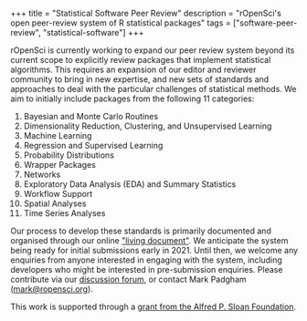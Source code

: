 +++
title = "Statistical Software Peer Review"
description = "rOpenSci's open peer-review system of R statistical packages"
tags = ["software-peer-review", "statistical-software"]
+++

rOpenSci is currently working to expand our peer review system beyond its current scope to explicitly review packages that implement statistical algorithms. This requires an expansion of our editor and reviewer community to bring in new expertise, and new sets of standards and approaches to deal with the particular challenges of statistical methods. We aim to initially include packages from the following 11 categories:

1. Bayesian and Monte Carlo Routines
2. Dimensionality Reduction, Clustering, and Unsupervised Learning
3. Machine Learning
4. Regression and Supervised Learning
5. Probability Distributions
6. Wrapper Packages
7. Networks
8. Exploratory Data Analysis (EDA) and Summary Statistics
9. Workflow Support
10. Spatial Analyses
11. Time Series Analyses


Our process to develop these standards is primarily documented and organised through our online ["living document"](https://ropenscilabs.github.io/statistical-software-review-book/index.html). We anticipate the system being ready for initial submissions early in 2021. Until then, we welcome any enquiries from anyone interested in engaging with the system, including developers who might be interested in pre-submission enquiries. Please contribute via our [discussion forum](https://discuss.ropensci.org/c/statistical-software-peer-review/28), or contact Mark Padgham (mark@ropensci.org).

This work is supported through a [grant from the Alfred P. Sloan Foundation](/blog/2019/07/15/expanding-software-review/).
